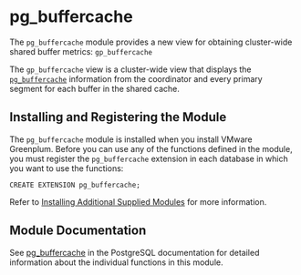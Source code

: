 # pg_buffercache 

The `pg_buffercache` module provides a new view for obtaining cluster-wide shared buffer metrics: `gp_buffercache`

The `gp_buffercache` view is a cluster-wide view that displays the [`pg_buffercache`](https://www.postgresql.org/docs/current/pgbuffercache.html) information from the coordinator and every primary segment for each buffer in the shared cache.

## <a id="topic_reg"></a>Installing and Registering the Module 

The `pg_buffercache` module is installed when you install VMware Greenplum. Before you can use any of the functions defined in the module, you must register the `pg_buffercache` extension in each database in which you want to use the functions:

```
CREATE EXTENSION pg_buffercache;
```

Refer to [Installing Additional Supplied Modules](../../install_guide/install_modules.html) for more information.

## <a id="topic_info"></a>Module Documentation 

See [pg\_buffercache](https://www.postgresql.org/docs/12/pgbuffercache.html) in the PostgreSQL documentation for detailed information about the individual functions in this module.

